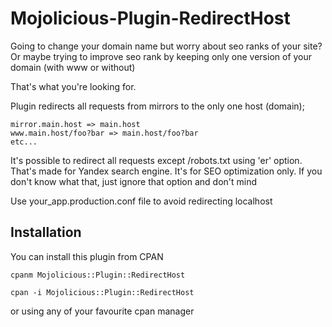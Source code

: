 Mojolicious-Plugin-RedirectHost
========

Going to change your domain name but worry about seo ranks of your site? 
Or maybe trying to improve seo rank by keeping only one version of your domain (with www or without)

That's what you're looking for.

Plugin redirects all requests from mirrors to the only one host (domain);

	mirror.main.host => main.host
	www.main.host/foo?bar => main.host/foo?bar
	etc...

It's possible to redirect all requests except /robots.txt using 'er' option. That's made for Yandex search engine. It's for SEO optimization only.
If you don't know what that, just ignore that option and don't mind

Use your_app.production.conf file to avoid redirecting localhost

Installation
----------

You can install this plugin from CPAN

	cpanm Mojolicious::Plugin::RedirectHost

	cpan -i Mojolicious::Plugin::RedirectHost

or using any of your favourite cpan manager
